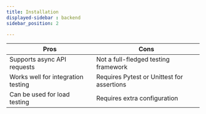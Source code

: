 ```yaml
---
title: Installation
displayed-sidebar : backend
sidebar_position: 2

---
```


| Pros | Cons |
|------|------|
| Supports async API requests | Not a full-fledged testing framework |
| Works well for integration testing | Requires Pytest or Unittest for assertions |
| Can be used for load testing | Requires extra configuration |